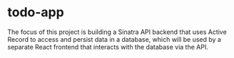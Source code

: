 # todo-app
The focus of this project is building a Sinatra API backend that uses Active Record to access and persist data in a database, which will be used by a separate React frontend that interacts with the database via the API.
